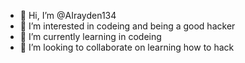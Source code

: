 - 👋 Hi, I’m @AIrayden134
- 👀 I’m interested in codeing and being a good hacker
- 🌱 I’m currently learning in codeing
- 💞️ I’m looking to collaborate on learning how to hack
  
